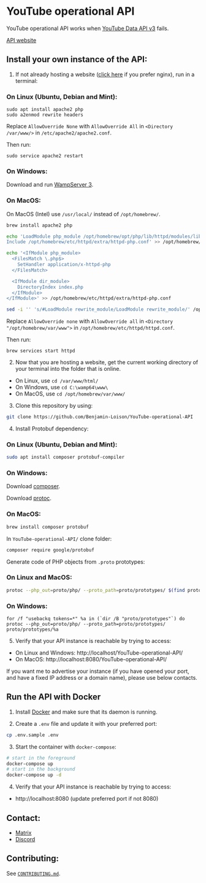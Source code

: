 # YouTube operational API
YouTube operational API works when [YouTube Data API v3](https://developers.google.com/youtube/v3) fails.

[API website](https://yt.lemnoslife.com)

## Install your own instance of the API:

1. If not already hosting a website ([click here](https://github.com/Benjamin-Loison/YouTube-operational-API/wiki/Home/1c7139f68af217d41d0a201a97eaecf87c139a8b#install-your-own-instance-of-the-api-on-a-nginx-web-server) if you prefer nginx), run in a terminal:

### On Linux (Ubuntu, Debian and Mint):

```
sudo apt install apache2 php
sudo a2enmod rewrite headers
```

Replace `AllowOverride None` with `AllowOverride All` in `<Directory /var/www/>` in `/etc/apache2/apache2.conf`.

Then run:

```
sudo service apache2 restart
```

### On Windows:

Download and run [WampServer 3](https://sourceforge.net/projects/wampserver/files/latest/download).

### On MacOS:

On MacOS (Intel) use `/usr/local/` instead of `/opt/homebrew/`.

```zsh
brew install apache2 php

echo 'LoadModule php_module /opt/homebrew/opt/php/lib/httpd/modules/libphp.so
Include /opt/homebrew/etc/httpd/extra/httpd-php.conf' >> /opt/homebrew/etc/httpd/httpd.conf

echo '<IfModule php_module>
  <FilesMatch \.php$>
    SetHandler application/x-httpd-php
  </FilesMatch>

  <IfModule dir_module>
    DirectoryIndex index.php
  </IfModule>
</IfModule>' >> /opt/homebrew/etc/httpd/extra/httpd-php.conf

sed -i '' 's/#LoadModule rewrite_module/LoadModule rewrite_module/' /opt/homebrew/etc/httpd/httpd.conf
```

Replace `AllowOverride none` with `AllowOverride all` in `<Directory "/opt/homebrew/var/www">` in `/opt/homebrew/etc/httpd/httpd.conf`.

Then run:

```
brew services start httpd
```

2. Now that you are hosting a website, get the current working directory of your terminal into the folder that is online.

- On Linux, use `cd /var/www/html/`
- On Windows, use `cd C:\wamp64\www\`
- On MacOS, use `cd /opt/homebrew/var/www/`

3. Clone this repository by using:

```sh
git clone https://github.com/Benjamin-Loison/YouTube-operational-API
```

4. Install Protobuf dependency:

### On Linux (Ubuntu, Debian and Mint):

```sh
sudo apt install composer protobuf-compiler
```

### On Windows:

Download [composer](https://github.com/composer/windows-setup/releases/latest).

Download [protoc](https://github.com/protocolbuffers/protobuf/releases/latest).

### On MacOS:

```sh
brew install composer protobuf
```

In `YouTube-operational-API/` clone folder:

```sh
composer require google/protobuf
```

Generate code of PHP objects from `.proto` prototypes:

### On Linux and MacOS:

```sh
protoc --php_out=proto/php/ --proto_path=proto/prototypes/ $(find proto/prototypes/ -type f)
```

### On Windows:

```batch
for /f "usebackq tokens=*" %a in (`dir /B "proto/prototypes"`) do protoc --php_out=proto/php/ --proto_path=proto/prototypes/ proto/prototypes/%a
```

5. Verify that your API instance is reachable by trying to access:

- On Linux and Windows: http://localhost/YouTube-operational-API/
- On MacOS: http://localhost:8080/YouTube-operational-API/

If you want me to advertise your instance (if you have opened your port, and have a fixed IP address or a domain name), please use below contacts.

## Run the API with Docker

1. Install [Docker](https://www.docker.com) and make sure that its daemon is running.

2. Create a `.env` file and update it with your preferred port:

```sh
cp .env.sample .env
```

3. Start the container with `docker-compose`:

```sh
# start in the foreground
docker-compose up
# start in the background
docker-compose up -d
```

4. Verify that your API instance is reachable by trying to access:
- http://localhost:8080 (update preferred port if not 8080)

## Contact:

- [Matrix](https://yt.lemnoslife.com/matrix)
- [Discord](https://yt.lemnoslife.com/discord)

## Contributing:

See [`CONTRIBUTING.md`](https://github.com/Benjamin-Loison/YouTube-operational-API/blob/main/CONTRIBUTING.md).
